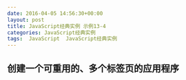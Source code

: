 ```yaml
---
date: 2016-04-05 14:56:30+00:00
layout: post
title: JavaScript经典实例 示例13-4
categories: JavaScript经典实例
tags:  JavaScript  JavaScript经典实例
---
```


创建一个可重用的、多个标签页的应用程序
----------------

<html>
    <head>
        <title>Tabbed Pages</title>
        <meta charset="utf-8" />
        <style type="text/css">
            .tabcontainer
            {
                padding: 5px;
                width: 500px;
                margin: 20px;
            }
            
            .tabnavigation ul
            {
                padding: 0;
                margin: 0;
                display: none;
            }
            
            .tabnavigation ul li
            {
                padding: 3px;
                display: inline;
                border: 1px solid #000;
                background-color: #fff;
            }
            
            .tabnavigation ul li:hover
            {
                cursor: pointer;
            }
            
            .tabpages
            {
                position: relative;
                z-index: 2;
                border: 1px solid #000;
                background-color: #fff;
            }
            
            .tabpage
            {
                margin: 0 10px;
            }
            
        </style>
        <script type="text/javascript">
        
            // 为每个容器显示导航
            // 来设置显示
            // 隐藏所有标签，但第一个变迁例外，突出显示第一个标签
            window.onload = function() {
            
                // 针对每个容器
                var containers = document.querySelectorAll('.tabcontainer');
                
                for (var j = 0; j < containers.length; j++) {
                    
                    // 显示并隐藏元素
                    var nav = containers[j].querySelector('.tabnavigation ul'),
                    
                    // 设置当前标签
                        navitem = containers[j].querySelector('.tabnavigation ul li'),
                        ident = navitem.id.split('_')[1],
                        pages = containers[j].querySelectorAll('.tabpage'),
                        tabs = containers[j].querySelectorAll('.tabnavigation ul li');
                    
                    nav.style.display = 'block';
                    navitem.parentNode.setAttribute('data-current', ident);
                    navitem.setAttribute('style', 'background-color: #f00');
                    for (var i = 0; i < pages.length; i++) {
                        pages[i].style.display = 'none';
                    }
                    
                    for (var i = 0; i < tabs.length; i++) {
                        tabs[i].onclick = displayPage;
                    }
                    
                }
                
            }
            
            // 点击标签
            function displayPage() {
                var current = this.parentNode.getAttribute('data-current'),
                    ident = this.id.split('_')[1];
                
                document.getElementById('tabnav_' + current).setAttribute('style', 'background-color: #fff');
                document.getElementById('tabpage_' + current).style.display = 'none';
                this.setAttribute('style', 'background-color: #f00');
                document.getElementById('tabpage_' + ident).style.display = 'block';
                this.parentNode.setAttribute('data-current', ident);
            }
            
        </script>
    </head>
    <body>
        <div class="tabcontainer">
            <div class="tabnavigation">
                <ul>
                    <li id="tabnav_1">Page One</li>
                    <li id="tabnav_2">Page Two</li>
                    <li id="tabnav_3">Page Three</li>
                </ul>
            </div>
            <div class="tabpages">
                <div class="tabpage" id="tabpage_1">
                    <p>page 1</p>
                </div>
                <div class="tabpage" id="tabpage_2">
                    <p>page 2</p>
                </div>
                <div class="tabpage" id="tabpage_3">
                    <p>page 3</p>
                </div>
            </div>
        </div>
        <div class="tabcontainer">
            <div class="tabnavigation">
                <ul>
                    <li id="tabnav_4">Page Two One</li>
                    <li id="tabnav_5">Page Two Two</li>
                </ul>
            </div>
            <div class="tabpages">
                <div class="tabpage" id="tabpage_4">
                    <p>page 4</p>
                </div>
                <div class="tabpage" id="tabpage_5">
                    <p>page 5</p>
                </div>
                <div class="tabpage" id="tabpage_6">
                    <p>page 6</p>
                </div>
            </div>
        </div>
    </body>
</html>

源码如下：

``` html
<!DOCTYPE html>
<html>
    <head>
        <title>Tabbed Pages</title>
        <meta charset="utf-8" />
        <style type="text/css">
            .tabcontainer
            {
                padding: 5px;
                width: 500px;
                margin: 20px;
            }
            
            .tabnavigation ul
            {
                padding: 0;
                margin: 0;
                display: none;
            }
            
            .tabnavigation ul li
            {
                padding: 3px;
                display: inline;
                border: 1px solid #000;
                background-color: #fff;
            }
            
            .tabnavigation ul li:hover
            {
                cursor: pointer;
            }
            
            .tabpages
            {
                position: relative;
                z-index: 2;
                border: 1px solid #000;
                background-color: #fff;
            }
            
            .tabpage
            {
                margin: 0 10px;
            }
            
        </style>
        <script type="text/javascript">
        
            // 为每个容器显示导航
            // 来设置显示
            // 隐藏所有标签，但第一个变迁例外，突出显示第一个标签
            window.onload = function() {
            
                // 针对每个容器
                var containers = document.querySelectorAll('.tabcontainer');
                
                for (var j = 0; j < containers.length; j++) {
                    
                    // 显示并隐藏元素
                    var nav = containers[j].querySelector('.tabnavigation ul'),
                    
                    // 设置当前标签
                        navitem = containers[j].querySelector('.tabnavigation ul li'),
                        ident = navitem.id.split('_')[1],
                        pages = containers[j].querySelectorAll('.tabpage'),
                        tabs = containers[j].querySelectorAll('.tabnavigation ul li');
                    
                    nav.style.display = 'block';
                    navitem.parentNode.setAttribute('data-current', ident);
                    navitem.setAttribute('style', 'background-color: #f00');
                    for (var i = 0; i < pages.length; i++) {
                        pages[i].style.display = 'none';
                    }
                    
                    for (var i = 0; i < tabs.length; i++) {
                        tabs[i].onclick = displayPage;
                    }
                    
                }
                
            }
            
            // 点击标签
            function displayPage() {
                var current = this.parentNode.getAttribute('data-current'),
                    ident = this.id.split('_')[1];
                
                document.getElementById('tabnav_' + current).setAttribute('style', 'background-color: #fff');
                document.getElementById('tabpage_' + current).style.display = 'none';
                this.setAttribute('style', 'background-color: #f00');
                document.getElementById('tabpage_' + ident).style.display = 'block';
                this.parentNode.setAttribute('data-current', ident);
            }
            
        </script>
    </head>
    <body>
        <div class="tabcontainer">
            <div class="tabnavigation">
                <ul>
                    <li id="tabnav_1">Page One</li>
                    <li id="tabnav_2">Page Two</li>
                    <li id="tabnav_3">Page Three</li>
                </ul>
            </div>
            <div class="tabpages">
                <div class="tabpage" id="tabpage_1">
                    <p>page 1</p>
                </div>
                <div class="tabpage" id="tabpage_2">
                    <p>page 2</p>
                </div>
                <div class="tabpage" id="tabpage_3">
                    <p>page 3</p>
                </div>
            </div>
        </div>
        <div class="tabcontainer">
            <div class="tabnavigation">
                <ul>
                    <li id="tabnav_4">Page Two One</li>
                    <li id="tabnav_5">Page Two Two</li>
                </ul>
            </div>
            <div class="tabpages">
                <div class="tabpage" id="tabpage_4">
                    <p>page 4</p>
                </div>
                <div class="tabpage" id="tabpage_5">
                    <p>page 5</p>
                </div>
                <div class="tabpage" id="tabpage_6">
                    <p>page 6</p>
                </div>
            </div>
        </div>
    </body>
</html>
``` 

